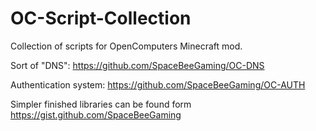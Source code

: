 # OC-Script-Collection
Collection of scripts for OpenComputers Minecraft mod.

Sort of "DNS": https://github.com/SpaceBeeGaming/OC-DNS

Authentication system: https://github.com/SpaceBeeGaming/OC-AUTH

Simpler finished libraries can be found form https://gist.github.com/SpaceBeeGaming

